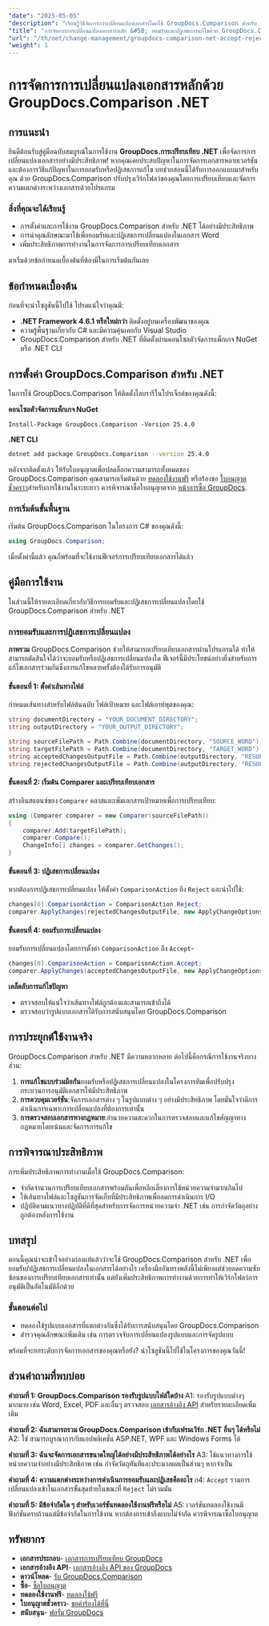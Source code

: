 ```yaml
---
"date": "2025-05-05"
"description": "เรียนรู้วิธีจัดการการเปลี่ยนแปลงเอกสารโดยใช้ GroupDocs.Comparison สำหรับ .NET ปรับปรุงเวิร์กโฟลว์ของคุณโดยการเปรียบเทียบ ยอมรับ หรือปฏิเสธการแก้ไขในเอกสาร Word ด้วยโปรแกรม"
"title": "การจัดการการเปลี่ยนแปลงเอกสารหลัก &#58; ยอมรับและปฏิเสธการแก้ไขด้วย GroupDocs.Comparison .NET"
"url": "/th/net/change-management/groupdocs-comparison-net-accept-reject-changes/"
"weight": 1
---
```


# การจัดการการเปลี่ยนแปลงเอกสารหลักด้วย GroupDocs.Comparison .NET

## การแนะนำ

ยินดีต้อนรับสู่คู่มือฉบับสมบูรณ์ในการใช้งาน **GroupDocs.การเปรียบเทียบ .NET** เพื่อจัดการการเปลี่ยนแปลงเอกสารอย่างมีประสิทธิภาพ! หากคุณเคยประสบปัญหาในการจัดการเอกสารหลายเวอร์ชันและต้องการวิธีแก้ปัญหาในการยอมรับหรือปฏิเสธการแก้ไข บทช่วยสอนนี้ได้รับการออกแบบมาสำหรับคุณ ด้วย GroupDocs.Comparison ปรับปรุงเวิร์กโฟลว์ของคุณโดยการเปรียบเทียบและจัดการความแตกต่างระหว่างเอกสารด้วยโปรแกรม

### สิ่งที่คุณจะได้เรียนรู้
- การตั้งค่าและการใช้งาน GroupDocs.Comparison สำหรับ .NET ได้อย่างมีประสิทธิภาพ
- การนำคุณลักษณะมาใช้เพื่อยอมรับและปฏิเสธการเปลี่ยนแปลงในเอกสาร Word
- เพิ่มประสิทธิภาพการทำงานในการจัดการการเปรียบเทียบเอกสาร

มาเริ่มด้วยข้อกำหนดเบื้องต้นที่ต้องมีในการเริ่มต้นกันเลย

## ข้อกำหนดเบื้องต้น
ก่อนที่จะนำโซลูชันนี้ไปใช้ โปรดแน่ใจว่าคุณมี:

- **.NET Framework 4.6.1 หรือใหม่กว่า** ติดตั้งอยู่บนเครื่องพัฒนาของคุณ
- ความรู้พื้นฐานเกี่ยวกับ C# และมีความคุ้นเคยกับ Visual Studio
- GroupDocs.Comparison สำหรับ .NET ที่ติดตั้งผ่านคอนโซลตัวจัดการแพ็กเกจ NuGet หรือ .NET CLI

## การตั้งค่า GroupDocs.Comparison สำหรับ .NET

ในการใช้ GroupDocs.Comparison ให้ติดตั้งไลบรารีในโปรเจ็กต์ของคุณดังนี้:

**คอนโซลตัวจัดการแพ็กเกจ NuGet**
```
Install-Package GroupDocs.Comparison -Version 25.4.0
```

**\.NET CLI**
```bash
dotnet add package GroupDocs.Comparison --version 25.4.0
```

หลังจากติดตั้งแล้ว ให้รับใบอนุญาตเพื่อปลดล็อกความสามารถทั้งหมดของ GroupDocs.Comparison คุณสามารถเริ่มต้นด้วย [ทดลองใช้งานฟรี](https://releases.groupdocs.com/comparison/net/) หรือร้องขอ [ใบอนุญาตชั่วคราว](https://purchase.groupdocs.com/temporary-license/)สำหรับการใช้งานในระยะยาว ควรพิจารณาซื้อใบอนุญาตจาก [หน้าการซื้อ GroupDocs](https://purchase-groupdocs.com/buy).

### การเริ่มต้นขั้นพื้นฐาน

เริ่มต้น GroupDocs.Comparison ในโครงการ C# ของคุณดังนี้:

```csharp
using GroupDocs.Comparison;
```

เมื่อตั้งค่านี้แล้ว คุณก็พร้อมที่จะใช้งานฟีเจอร์การเปรียบเทียบเอกสารได้แล้ว

## คู่มือการใช้งาน
ในส่วนนี้ให้รายละเอียดเกี่ยวกับวิธีการยอมรับและปฏิเสธการเปลี่ยนแปลงโดยใช้ GroupDocs.Comparison สำหรับ .NET

### การยอมรับและการปฏิเสธการเปลี่ยนแปลง

**ภาพรวม**
GroupDocs.Comparison ช่วยให้สามารถเปรียบเทียบเอกสารผ่านโปรแกรมได้ ทำให้สามารถตัดสินใจได้ว่าจะยอมรับหรือปฏิเสธการเปลี่ยนแปลงใด ฟีเจอร์นี้มีประโยชน์อย่างยิ่งสำหรับการแก้ไขเอกสารร่วมกันซึ่งการแก้ไขหลายครั้งต้องได้รับการอนุมัติ

#### ขั้นตอนที่ 1: ตั้งค่าเส้นทางไฟล์
กำหนดเส้นทางสำหรับไฟล์ต้นฉบับ ไฟล์เป้าหมาย และไฟล์เอาท์พุตของคุณ:

```csharp
string documentDirectory = "YOUR_DOCUMENT_DIRECTORY";
string outputDirectory = "YOUR_OUTPUT_DIRECTORY";

string sourceFilePath = Path.Combine(documentDirectory, "SOURCE_WORD");
string targetFilePath = Path.Combine(documentDirectory, "TARGET_WORD");
string acceptedChangesOutputFile = Path.Combine(outputDirectory, "RESULT_WITH_ACCEPTED_CHANGE_WORD");
string rejectedChangesOutputFile = Path.Combine(outputDirectory, "RESULT_WITH_REJECTED_CHANGE_WORD");
```

#### ขั้นตอนที่ 2: เริ่มต้น Comparer และเปรียบเทียบเอกสาร
สร้างอินสแตนซ์ของ `Comparer` คลาสและเพิ่มเอกสารเป้าหมายเพื่อการเปรียบเทียบ:

```csharp
using (Comparer comparer = new Comparer(sourceFilePath))
{
    comparer.Add(targetFilePath);
    comparer.Compare();
    ChangeInfo[] changes = comparer.GetChanges();
}
```

#### ขั้นตอนที่ 3: ปฏิเสธการเปลี่ยนแปลง
หากต้องการปฏิเสธการเปลี่ยนแปลง ให้ตั้งค่า `ComparisonAction` ถึง `Reject` และนำไปใช้:

```csharp
changes[0].ComparisonAction = ComparisonAction.Reject;
comparer.ApplyChanges(rejectedChangesOutputFile, new ApplyChangeOptions { Changes = changes, SaveOriginalState = true });
```

#### ขั้นตอนที่ 4: ยอมรับการเปลี่ยนแปลง
ยอมรับการเปลี่ยนแปลงโดยการตั้งค่า `ComparisonAction` ถึง `Accept`-

```csharp
changes[0].ComparisonAction = ComparisonAction.Accept;
comparer.ApplyChanges(acceptedChangesOutputFile, new ApplyChangeOptions { Changes = changes });
```

**เคล็ดลับการแก้ไขปัญหา**
- ตรวจสอบให้แน่ใจว่าเส้นทางไฟล์ถูกต้องและสามารถเข้าถึงได้
- ตรวจสอบว่ารูปแบบเอกสารได้รับการสนับสนุนโดย GroupDocs.Comparison

## การประยุกต์ใช้งานจริง
GroupDocs.Comparison สำหรับ .NET มีความหลากหลาย ต่อไปนี้คือกรณีการใช้งานจริงบางส่วน:

1. **การแก้ไขแบบร่วมมือกัน**ยอมรับหรือปฏิเสธการเปลี่ยนแปลงในโครงการทีมเพื่อปรับปรุงกระบวนการอนุมัติเอกสารให้มีประสิทธิภาพ
2. **การควบคุมเวอร์ชัน**:จัดการเอกสารต่าง ๆ ในรูปแบบต่าง ๆ อย่างมีประสิทธิภาพ โดยมั่นใจว่ามีการดำเนินการเฉพาะการเปลี่ยนแปลงที่ต้องการเท่านั้น
3. **การตรวจสอบเอกสารทางกฎหมาย**:อำนวยความสะดวกในการตรวจสอบและแก้ไขสัญญาทางกฎหมายโดยเน้นและจัดการการแก้ไข

## การพิจารณาประสิทธิภาพ
การเพิ่มประสิทธิภาพการทำงานเมื่อใช้ GroupDocs.Comparison:
- จำกัดจำนวนการเปรียบเทียบเอกสารพร้อมกันเพื่อหลีกเลี่ยงการใช้หน่วยความจำมากเกินไป
- ใช้เส้นทางไฟล์และโซลูชันการจัดเก็บที่มีประสิทธิภาพเพื่อลดการดำเนินการ I/O
- ปฏิบัติตามแนวทางปฏิบัติที่ดีที่สุดสำหรับการจัดการหน่วยความจำ .NET เช่น การกำจัดวัตถุอย่างถูกต้องหลังการใช้งาน

## บทสรุป
ตอนนี้คุณน่าจะเข้าใจอย่างถ่องแท้แล้วว่าจะใช้ GroupDocs.Comparison สำหรับ .NET เพื่อยอมรับ/ปฏิเสธการเปลี่ยนแปลงในเอกสารได้อย่างไร เครื่องมืออันทรงพลังนี้ไม่เพียงแต่ช่วยลดความซับซ้อนของการเปรียบเทียบเอกสารเท่านั้น แต่ยังเพิ่มประสิทธิภาพการทำงานด้วยการทำให้เวิร์กโฟลว์การอนุมัติเป็นอัตโนมัติอีกด้วย

### ขั้นตอนต่อไป
- ทดลองใช้รูปแบบเอกสารที่แตกต่างกันซึ่งได้รับการสนับสนุนโดย GroupDocs.Comparison
- สำรวจคุณลักษณะเพิ่มเติม เช่น การตรวจจับการเปลี่ยนแปลงรูปแบบและการจัดรูปแบบ

พร้อมที่จะยกระดับการจัดการเอกสารของคุณหรือยัง? นำโซลูชันนี้ไปใช้ในโครงการของคุณวันนี้!

## ส่วนคำถามที่พบบ่อย
**คำถามที่ 1: GroupDocs.Comparison รองรับรูปแบบไฟล์ใดบ้าง**
A1: รองรับรูปแบบต่างๆ มากมาย เช่น Word, Excel, PDF และอื่นๆ ตรวจสอบ [เอกสารอ้างอิง API](https://reference.groupdocs.com/comparison/net/) สำหรับรายละเอียดเพิ่มเติม

**คำถามที่ 2: ฉันสามารถรวม GroupDocs.Comparison เข้ากับเฟรมเวิร์ก .NET อื่นๆ ได้หรือไม่**
A2: ใช่ สามารถบูรณาการกับแอปพลิเคชั่น ASP.NET, WPF และ Windows Forms ได้

**คำถามที่ 3: ฉันจะจัดการเอกสารขนาดใหญ่ได้อย่างมีประสิทธิภาพได้อย่างไร**
A3: ใช้แนวทางการใช้หน่วยความจำอย่างมีประสิทธิภาพ เช่น กำจัดวัตถุทันทีและประมวลผลเป็นส่วนๆ หากจำเป็น

**คำถามที่ 4: ความแตกต่างระหว่างการดำเนินการยอมรับและปฏิเสธคืออะไร**
ก4: `Accept` รวมการเปลี่ยนแปลงเข้าในเอกสารขั้นสุดท้ายในขณะที่ `Reject` ไม่รวมมัน

**คำถามที่ 5: มีข้อจำกัดใด ๆ สำหรับเวอร์ชันทดลองใช้งานฟรีหรือไม่**
A5: เวอร์ชันทดลองใช้งานมีฟังก์ชันครบถ้วนแต่มีข้อจำกัดในการใช้งาน หากต้องการเข้าถึงแบบไม่จำกัด ควรพิจารณาซื้อใบอนุญาต

## ทรัพยากร
- **เอกสารประกอบ**- [เอกสารการเปรียบเทียบ GroupDocs](https://docs.groupdocs.com/comparison/net/)
- **เอกสารอ้างอิง API**- [เอกสารอ้างอิง API ของ GroupDocs](https://reference.groupdocs.com/comparison/net/)
- **ดาวน์โหลด**- [รับ GroupDocs.Comparison](https://releases.groupdocs.com/comparison/net/)
- **ซื้อ**- [ซื้อใบอนุญาต](https://purchase.groupdocs.com/buy)
- **ทดลองใช้งานฟรี**- [ทดลองใช้ฟรี](https://releases.groupdocs.com/comparison/net/)
- **ใบอนุญาตชั่วคราว**- [ขอคำร้องได้ที่นี่](https://purchase.groupdocs.com/temporary-license/)
- **สนับสนุน**- [ฟอรั่ม GroupDocs](https://forum.groupdocs.com/c/comparison/)